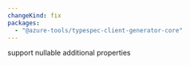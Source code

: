 ```yaml
---
changeKind: fix
packages:
  - "@azure-tools/typespec-client-generator-core"
---
```


support nullable additional properties
